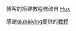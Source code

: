 博客的搭建教程修改自 [Hux](https://github.com/Huxpro/huxpro.github.io) 

感谢[qiubaiying](https://qiubaiying/qiubaiying.github.io)提供的[教程](http://www.jianshu.com/p/e68fba58f75c)
